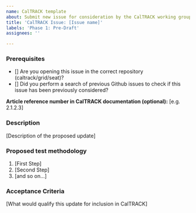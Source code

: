 ```yaml
---
name: CalTRACK template
about: Submit new issue for consideration by the CalTRACK working group.
title: 'CalTRACK Issue: [Issue name]'
labels: 'Phase 1: Pre-Draft'
assignees: ''

---
```


### Prerequisites

* [] Are you opening this issue in the correct repository (caltrack/grid/seat)?
* [] Did you perform a search of previous Github issues to check if this issue has been previously considered?

**Article reference number in CalTRACK documentation (optional):** [e.g. 2.1.2.3]

### Description

[Description of the proposed update]

### Proposed test methodology

1. [First Step]
2. [Second Step]
3. [and so on...]

### Acceptance Criteria

[What would qualify this update for inclusion in CalTRACK]
